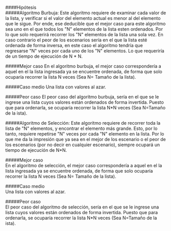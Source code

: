 ####Hipótesis   
#####Algoritmo Burbuja:
Este algoritmo requiere de examinar cada valor de la lista, y verificar si el valor del elemento actual 
es menor al del elemento que le sigue. Por ende, ese deducible que el mejor caso para este algoritmo 
sea uno en el que todos los "N" elementos de la lista esten ordenados. Por lo que solo requerirá 
recorrer los "N" elementos de la lista una sola vez.
En caso contrario el peor de los escenarios sería en el que la lista esté ordenada de forma inversa, 
en este caso el algoritmo tendría que regresarse "N" veces por cada uno de los "N" elementos.
Lo que requeriría de un tiempo de ejecución de N * N.

#####Mejor caso 
En el algoritmo burbuja, el mejor caso correspondería a aquel en el la lista ingresada ya se encuentre ordenada, de forma que solo ocuparía recorrer la lista N veces (Sea N= Tamaño de la lista).

#####Caso medio
Una lista con valores al azar.

#####Peor caso
El peor caso del algoritmo burbuja, sería en el que se le ingrese una lista cuyos valores están ordenados de forma invertida. Puesto que para ordenarla, se ocuparía recorrer la lista N*N veces (Sea N=Tamaño de la ista).

#####Algoritmo de Selección:
Este algoritmo requiere de recorrer toda la lista de "N" elementos, y encontrar el elemento más grande. 
Esto, por lo tanto, requiere repetirse "N" veces por cada "N" elemento en la lista.
Por lo que me da la impresión que ya sea en el mejor de los escenario o el peor de los escenarios 
(por no decir en cualquier escenario), siempre ocupará un tiempo de ejecución de N*N.

#####Mejor caso   
En el algoritmo de selección, el mejor caso correspondería a aquel en el la lista ingresada ya se encuentre ordenada, de forma que solo ocuparía recorrer la lista N veces (Sea N= Tamaño de la lista).

#####Caso medio  
Una lista con valores al azar.

#####Peor caso  
El peor caso del algoritmo de selección, sería en el que se le ingrese una lista cuyos valores están ordenados de forma invertida. Puesto que para ordenarla, se ocuparía recorrer la lista N*N veces (Sea N=Tamaño de la ista).

